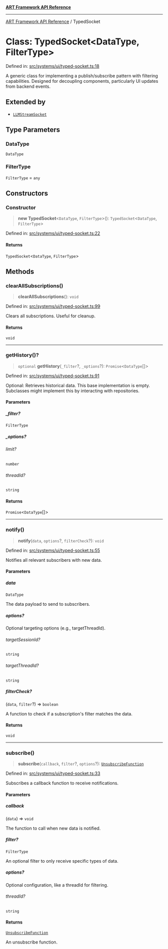 [**ART Framework API Reference**](../README.md)

***

[ART Framework API Reference](../README.md) / TypedSocket

# Class: TypedSocket\<DataType, FilterType\>

Defined in: [src/systems/ui/typed-socket.ts:18](https://github.com/hashangit/ART/blob/a8524de337702d2ec210d86aff2464ac0aeed73e/src/systems/ui/typed-socket.ts#L18)

A generic class for implementing a publish/subscribe pattern with filtering capabilities.
Designed for decoupling components, particularly UI updates from backend events.

## Extended by

- [`LLMStreamSocket`](LLMStreamSocket.md)

## Type Parameters

### DataType

`DataType`

### FilterType

`FilterType` = `any`

## Constructors

### Constructor

> **new TypedSocket**\<`DataType`, `FilterType`\>(): `TypedSocket`\<`DataType`, `FilterType`\>

Defined in: [src/systems/ui/typed-socket.ts:22](https://github.com/hashangit/ART/blob/a8524de337702d2ec210d86aff2464ac0aeed73e/src/systems/ui/typed-socket.ts#L22)

#### Returns

`TypedSocket`\<`DataType`, `FilterType`\>

## Methods

### clearAllSubscriptions()

> **clearAllSubscriptions**(): `void`

Defined in: [src/systems/ui/typed-socket.ts:99](https://github.com/hashangit/ART/blob/a8524de337702d2ec210d86aff2464ac0aeed73e/src/systems/ui/typed-socket.ts#L99)

Clears all subscriptions. Useful for cleanup.

#### Returns

`void`

***

### getHistory()?

> `optional` **getHistory**(`_filter`?, `_options`?): `Promise`\<`DataType`[]\>

Defined in: [src/systems/ui/typed-socket.ts:91](https://github.com/hashangit/ART/blob/a8524de337702d2ec210d86aff2464ac0aeed73e/src/systems/ui/typed-socket.ts#L91)

Optional: Retrieves historical data. This base implementation is empty.
Subclasses might implement this by interacting with repositories.

#### Parameters

##### \_filter?

`FilterType`

##### \_options?

###### limit?

`number`

###### threadId?

`string`

#### Returns

`Promise`\<`DataType`[]\>

***

### notify()

> **notify**(`data`, `options`?, `filterCheck`?): `void`

Defined in: [src/systems/ui/typed-socket.ts:55](https://github.com/hashangit/ART/blob/a8524de337702d2ec210d86aff2464ac0aeed73e/src/systems/ui/typed-socket.ts#L55)

Notifies all relevant subscribers with new data.

#### Parameters

##### data

`DataType`

The data payload to send to subscribers.

##### options?

Optional targeting options (e.g., targetThreadId).

###### targetSessionId?

`string`

###### targetThreadId?

`string`

##### filterCheck?

(`data`, `filter`?) => `boolean`

A function to check if a subscription's filter matches the data.

#### Returns

`void`

***

### subscribe()

> **subscribe**(`callback`, `filter`?, `options`?): [`UnsubscribeFunction`](../type-aliases/UnsubscribeFunction.md)

Defined in: [src/systems/ui/typed-socket.ts:33](https://github.com/hashangit/ART/blob/a8524de337702d2ec210d86aff2464ac0aeed73e/src/systems/ui/typed-socket.ts#L33)

Subscribes a callback function to receive notifications.

#### Parameters

##### callback

(`data`) => `void`

The function to call when new data is notified.

##### filter?

`FilterType`

An optional filter to only receive specific types of data.

##### options?

Optional configuration, like a threadId for filtering.

###### threadId?

`string`

#### Returns

[`UnsubscribeFunction`](../type-aliases/UnsubscribeFunction.md)

An unsubscribe function.
